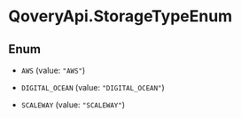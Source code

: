 # QoveryApi.StorageTypeEnum

## Enum


* `AWS` (value: `"AWS"`)

* `DIGITAL_OCEAN` (value: `"DIGITAL_OCEAN"`)

* `SCALEWAY` (value: `"SCALEWAY"`)


